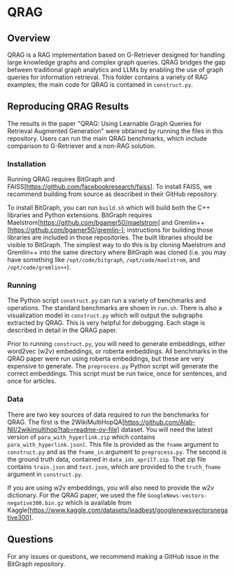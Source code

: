 # QRAG
## Overview
QRAG is a RAG implementation based on G-Retriever designed for handling large knowledge graphs
and complex graph queries.  QRAG bridges the gap between traditional graph analytics and LLMs
by enabling the use of graph queries for information retrieval.  This folder contains
a variety of RAG examples; the main code for QRAG is contained in `construct.py`.

## Reproducing QRAG Results
The results in the paper "QRAG: Using Learnable Graph Queries for Retrieval Augmented Generation" 
were obtained by running the files in this repository.  Users can run the main QRAG benchmarks,
which include comparison to G-Retriever and a non-RAG solution.

### Installation
Running QRAG requires BitGraph and FAISS[https://github.com/facebookresearch/faiss].  To install
FAISS, we recommend building from source as described in their GitHub repository.

To install BitGraph, you can run `build.sh` which will build both the C++ libraries and Python
extensions.  BitGraph requires Maelstrom[https://github.com/bgamer50/maelstrom] and Gremlin++[https://github.com/bgamer50/gremlin-]; instructions for building those libraries
are included in those repositories.  The built libraries should be visible to BitGraph.  The simplest way to do this is by cloning Maelstrom and Gremlin++
into the same directory where BitGraph was cloned (i.e. you may have something like `/opt/code/bitgraph`, `/opt/code/maelstrom`, and `/opt/code/gremlin++`).

### Running
The Python script `construct.py` can run a variety of benchmarks and operations.  The standard benchmarks are shown in `run.sh`.  There is also a visualization
model in `construct.py` which will output the subgraphs extracted by QRAG.  This is very helpful for debugging.  Each stage is described in detail in the QRAG paper.

Prior to running `construct.py`, you will need to generate embeddings, either word2vec (w2v) embeddings, or roberta embeddings.  All benchmarks in the QRAG paper were
run using roberta embeddings, but these are very expensive to generate.  The `preprocess.py` Python script will generate the correct embeddings.  This script must be run
twice, once for sentences, and once for articles.

### Data
There are two key sources of data required to run the benchmarks for QRAG.  The first is the 2WikiMultiHopQA[https://github.com/Alab-NII/2wikimultihop?tab=readme-ov-file] dataset.
You will need the latest version of `para_with_hyperlink.zip` which contains `para_with_hyperlink.jsonl`.  This file is provided as the `fname` argument to `construct.py` and as
the `fname_in` argument to `preprocess.py`.  The second is the ground truth data, contained in `data_ids_april7.zip`.  That zip file contains `train.json` and `test.json`, which
are provided to the `truth_fname` argument in `construct.py`.

If you are using w2v embeddings, you will also need to provide the w2v dictionary.  For the QRAG paper, we used the file `GoogleNews-vectors-negative300.bin.gz` which is available
from Kaggle[https://www.kaggle.com/datasets/leadbest/googlenewsvectorsnegative300].

## Questions
For any issues or questions, we recommend making a GitHub issue in the BitGraph repository.